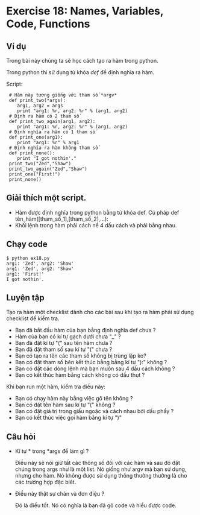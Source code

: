 # Exercise 18: Names, Variables, Code, Functions

## Ví dụ 

Trong bài này chúng ta sẽ học cách tạo ra hàm trong python.

Trong python thì sử dụng từ khóa *def* để định nghĩa ra hàm.

Script: 

     # Hàm này tương giống với tham số *argv*
     def print_two(*args):
        arg1, arg2 = args
        print "arg1: %r, arg2: %r" % (arg1, arg2)
     # Định ra hàm có 2 tham số 
     def print_two_again(arg1, arg2):
        print "arg1: %r, arg2: %r" % (arg1, arg2)
     # Định nghĩa ra hàm có 1 tham số 
     def print_one(arg1):
        print "arg1: %r" % arg1
     # Định nghĩa ra hàm không tham số 
     def print_none():
        print "I got nothin'."
     print_two("Zed","Shaw")
     print_two_again("Zed","Shaw")
     print_one("First!")
     print_none()

## Giải thích một script.

* Hàm được định nghĩa trong python bằng từ khóa def. Cú pháp def tên_hàm([tham_số_1],[tham_số_2],...):
* Khối lệnh trong hàm phải cách nề 4 dấu cách và phải bằng nhau.  

## Chạy code 

    $ python ex18.py
    arg1: 'Zed', arg2: 'Shaw'
    arg1: 'Zed', arg2: 'Shaw'
    arg1: 'First!'
    I got nothin'.
    
## Luyện tập 

Tạo ra hàm một checklist dành cho các bài sau khi tạo ra hàm phải sử dụng checklist để kiểm tra. 

* Bạn đã bắt đầu hàm của bạn bằng định nghĩa def chưa ?
* Hàm của bạn có kí tự gạch dưới chưa "_" ?
* Bạn đã đặt kí tự "(" sau tên hàm chưa ?
* Bạn đã đặt tham số sau kí tự "(" chưa ?
* Bạn có tạo ra tên các tham số không bị trùng lặp ko?
* Bạn có đặt tham số bên kết thúc bằng bằng kí tự "):" không ?
* Bạn có đặt các dòng lệnh mà bạn muôn sau 4 dấu cách không ?
* Bạn có kết thúc hàm bằng cách không có dấu thụt ?

Khi bạn run một hàm, kiểm tra điều này: 

* Bạn có chạy hàm này bằng việc gõ tên không ?
* Bạn có đặt tên hàm sau kí tự "(" không ?
* Bạn có đặt giá trị trong giấu ngoặc và cách nhau bởi dấu phẩy ?
* Bạn có kết thúc việc gọi hàm bằng kí tự ")"

## Câu hỏi 

* Kí tự * trong *args để làm gì ?

    Điều này sẽ nói giữ tất các thông số đối với các hàm và sau đó đặt chúng trong args như là một list. Nó giống như argv mà bạn sử dụng, nhưng cho hàm. Nó không được sử dụng thông thường thường là cho các trường hợp đặc biêt.
   
* Điều này thật sự chán và đơn điệu ?

     Đó là điều tốt. Nó có nghĩa là bạn đã gõ code và hiểu được code. 
